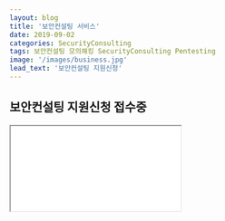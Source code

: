 ```yaml
---
layout: blog
title: '보안컨설팅 서비스'
date: 2019-09-02
categories: SecurityConsulting
tags: 보안컨설팅 모의해킹 SecurityConsulting Pentesting
image: '/images/business.jpg'
lead_text: '보안컨설팅 지원신청'
---
```


## 보안컨설팅 지원신청 접수중

<iframe src={{site.data.global.consulting}}>로드 중…</iframe>
